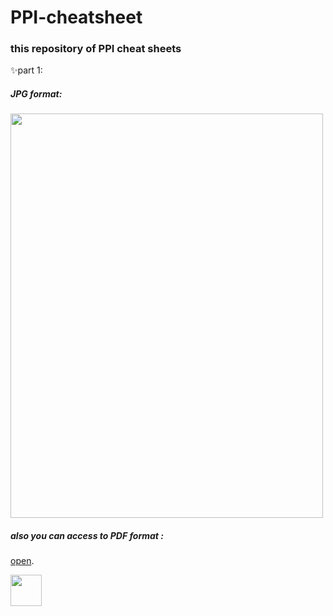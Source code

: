 # PPI-cheatsheet
<h3>this repository of PPI cheat sheets</h3>
<p>✨part 1:
<h5>JPG format:</h5>
<img src="https://github.com/Mahdi-Moshfegh/PPI-cheatsheet/assets/150899691/799f7f9d-134b-46a2-a4a7-84c9f0067883" height="647" width="500">
<h5>also you can access to PDF format :</h5>
<p><a href="https://github.com/Mahdi-Moshfegh/PPI-cheatsheet/files/13362308/PPI1.pdf">open</a>.</p>

 <a class="libutton" href="https://www.linkedin.com/comm/mynetwork/discovery-see-all?usecase=PEOPLE_FOLLOWS&followMember=mahdi-moshfegh-650773267" target="_blank">
  <img src="https://github.com/Mahdi-Moshfegh/PPI-cheatsheet/assets/150899691/e246e228-4d87-48cb-a310-2eff78d4b2c2" height="50" width="50">
</a>


    
